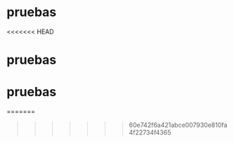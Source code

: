 # pruebas
<<<<<<< HEAD
# pruebas
# pruebas
=======
>>>>>>> 60e742f6a421abce007930e810fa4f22734f4365

